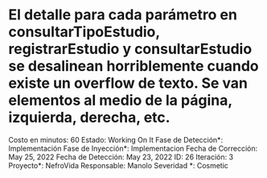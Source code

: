 # El detalle para cada parámetro en consultarTipoEstudio, registrarEstudio y consultarEstudio se desalinean horriblemente cuando existe un overflow de texto. Se van elementos al medio de la página, izquierda, derecha, etc.

Costo en minutos: 60
Estado: Working On It
Fase de Detección*: Implementación
Fase de Inyección*: Implementacion
Fecha de Corrección: May 25, 2022
Fecha de Detección: May 23, 2022
ID: 26
Iteración: 3
Proyecto*: NefroVida
Responsable: Manolo
Severidad *: Cosmetic